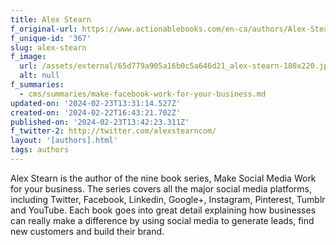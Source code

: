 ```yaml
---
title: Alex Stearn
f_original-url: https://www.actionablebooks.com/en-ca/authors/Alex-Stearn/
f_unique-id: '367'
slug: alex-stearn
f_image:
  url: /assets/external/65d779a905a16b0c5a646d21_alex-stearn-180x220.jpeg
  alt: null
f_summaries:
  - cms/summaries/make-facebook-work-for-your-business.md
updated-on: '2024-02-23T13:31:14.527Z'
created-on: '2024-02-22T16:43:21.702Z'
published-on: '2024-02-23T13:42:23.311Z'
f_twitter-2: http://twitter.com/alexstearncom/
layout: '[authors].html'
tags: authors
---
```


Alex Stearn is the author of the nine book series, Make Social Media Work for your business. The series covers all the major social media platforms, including Twitter, Facebook, Linkedin, Google+, Instagram, Pinterest, Tumblr and YouTube. Each book goes into great detail explaining how businesses can really make a difference by using social media to generate leads, find new customers and build their brand.
